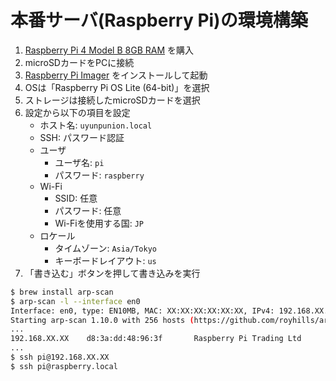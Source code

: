 # 本番サーバ(Raspberry Pi)の環境構築

1. [Raspberry Pi 4 Model B 8GB RAM](https://www.raspberrypi.com/products/raspberry-pi-4-model-b/?variant=raspberry-pi-4-model-b-8gb) を購入
1. microSDカードをPCに接続
1. [Raspberry Pi Imager](https://www.raspberrypi.com/software/) をインストールして起動
1. OSは「Raspberry Pi OS Lite (64-bit)」を選択
1. ストレージは接続したmicroSDカードを選択
1. 設定から以下の項目を設定
    - ホスト名: `uyunpunion.local`
    - SSH: パスワード認証
    - ユーザ
        - ユーザ名: `pi`
        - パスワード: `raspberry`
    - Wi-Fi
        - SSID: 任意
        - パスワード: 任意
        - Wi-Fiを使用する国: `JP`
    - ロケール
        - タイムゾーン: `Asia/Tokyo`
        - キーボードレイアウト: `us`
1. 「書き込む」ボタンを押して書き込みを実行

```bash
$ brew install arp-scan
$ arp-scan -l --interface en0
Interface: en0, type: EN10MB, MAC: XX:XX:XX:XX:XX:XX, IPv4: 192.168.XX.XX
Starting arp-scan 1.10.0 with 256 hosts (https://github.com/royhills/arp-scan)
...
192.168.XX.XX    d8:3a:dd:48:96:3f       Raspberry Pi Trading Ltd
...
$ ssh pi@192.168.XX.XX
$ ssh pi@raspberry.local
```
